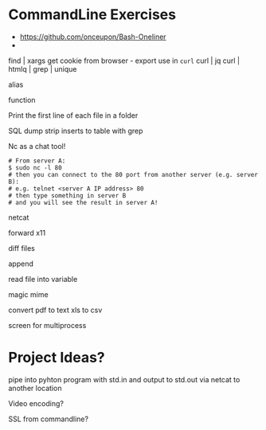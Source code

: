CommandLine Exercises
=====================

* https://github.com/onceupon/Bash-Oneliner
* 

find | xargs
get cookie from browser - export use in `curl`
curl | jq
curl | htmlq
| grep
| unique

alias

function


Print the first line of each file in a folder

SQL dump strip inserts to table with grep


Nc as a chat tool!
```
# From server A:
$ sudo nc -l 80
# then you can connect to the 80 port from another server (e.g. server B):
# e.g. telnet <server A IP address> 80
# then type something in server B
# and you will see the result in server A!
```

netcat


forward x11


diff files

append

read file into variable


magic mime


convert pdf to text
xls to csv

screen for multiprocess

Project Ideas?
=======

pipe into pyhton program with std.in and output to std.out via netcat to another location

Video encoding?

SSL from commandline?
